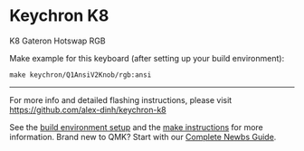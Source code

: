 # Keychron K8

K8 Gateron Hotswap RGB

Make example for this keyboard (after setting up your build environment):

    make keychron/Q1AnsiV2Knob/rgb:ansi

* * *
For more info and detailed flashing instructions, please visit https://github.com/alex-dinh/keychron-k8

See the [build environment setup](https://docs.qmk.fm/#/getting_started_build_tools) and the [make instructions](https://docs.qmk.fm/#/getting_started_make_guide) for more information. Brand new to QMK? Start with our [Complete Newbs Guide](https://docs.qmk.fm/#/newbs).
